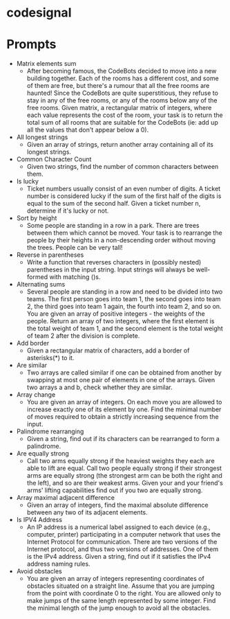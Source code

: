 # codesignal

# Prompts

  * Matrix elements sum
      * After becoming famous, the CodeBots decided to move into a new building together. Each of the rooms has a different cost, and some of them are free, but there's a rumour that all the free rooms are haunted! Since the CodeBots are quite superstitious, they refuse to stay in any of the free rooms, or any of the rooms below any of the free rooms.  Given matrix, a rectangular matrix of integers, where each value represents the cost of the room, your task is to return the total sum of all rooms that are suitable for the CodeBots (ie: add up all the values that don't appear below a 0).
  * All longest strings
      * Given an array of strings, return another array containing all of its longest strings.
  * Common Character Count
      * Given two strings, find the number of common characters between them.
  * Is lucky
      * Ticket numbers usually consist of an even number of digits. A ticket number is considered lucky if the sum of the first half of the digits is equal to the sum of the second half.  Given a ticket number n, determine if it's lucky or not.
  * Sort by height
      * Some people are standing in a row in a park. There are trees between them which cannot be moved. Your task is to rearrange the people by their heights in a non-descending order without moving the trees. People can be very tall!
  * Reverse in parentheses
      * Write a function that reverses characters in (possibly nested) parentheses in the input string.  Input strings will always be well-formed with matching ()s.
  * Alternating sums
      * Several people are standing in a row and need to be divided into two teams. The first person goes into team 1, the second goes into team 2, the third goes into team 1 again, the fourth into team 2, and so on.  You are given an array of positive integers - the weights of the people. Return an array of two integers, where the first element is the total weight of team 1, and the second element is the total weight of team 2 after the division is complete.
  * Add border
      * Given a rectangular matrix of characters, add a border of asterisks(*) to it.
  * Are similar
      * Two arrays are called similar if one can be obtained from another by swapping at most one pair of elements in one of the arrays.  Given two arrays a and b, check whether they are similar.
  * Array change
      * You are given an array of integers. On each move you are allowed to increase exactly one of its element by one. Find the minimal number of moves required to obtain a strictly increasing sequence from the input.
  * Palindrome rearranging
      * Given a string, find out if its characters can be rearranged to form a palindrome.
  * Are equally strong
      * Call two arms equally strong if the heaviest weights they each are able to lift are equal. Call two people equally strong if their strongest arms are equally strong (the strongest arm can be both the right and the left), and so are their weakest arms. Given your and your friend's arms' lifting capabilities find out if you two are equally strong.
  * Array maximal adjacent difference
      * Given an array of integers, find the maximal absolute difference between any two of its adjacent elements.
  * Is IPV4 Address
      * An IP address is a numerical label assigned to each device (e.g., computer, printer) participating in a computer network that uses the Internet Protocol for communication. There are two versions of the Internet protocol, and thus two versions of addresses. One of them is the IPv4 address. Given a string, find out if it satisfies the IPv4 address naming rules.
  * Avoid obstacles
      * You are given an array of integers representing coordinates of obstacles situated on a straight line.  Assume that you are jumping from the point with coordinate 0 to the right. You are allowed only to make jumps of the same length represented by some integer.  Find the minimal length of the jump enough to avoid all the obstacles.
